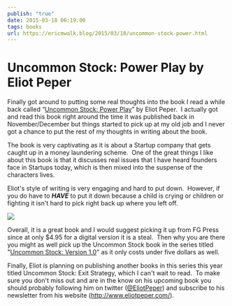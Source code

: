 ```yaml
---
publish: "true"
date: 2015-03-18 06:19:00
tags: books
url: https://ericmwalk.blog/2015/03/18/uncommon-stock-power.html
---
```


# Uncommon Stock: Power Play by Eliot Peper

Finally got around to putting some real thoughts into the book I read a while back called “<a href="https://www.amazon.com/Uncommon-Stock-Power-Play/dp/1517513642/?tag=stthink-20" target="_blank" rel="noopener noreferrer" rel="nofollow">Uncommon Stock: Power Play</a>” by Eliot Peper.  I actually got and read this book right around the time it was published back in November/December but things started to pick up at my old job and I never got a chance to put the rest of my thoughts in writing about the book.

The book is very captivating as it is about a Startup company that gets caught up in a money laundering scheme.  One of the great things I like about this book is that it discusses real issues that I have heard founders face in Startups today, which is then mixed into the suspense of the characters lives.

Eliot's style of writing is very engaging and hard to put down.  However, if you do have to ***HAVE*** to put it down because a child is crying or children or fighting it isn't hard to pick right back up where you left off.

![](https://ericmwalk.blog/uploads/2021/fd9dafd690.jpg)

Overall, it is a great book and I would suggest picking it up from FG Press since at only $4.95 for a digital version it is a steal.  Then why you are there you might as well pick up the Uncommon Stock book in the series titled "<a href="https://www.amazon.com/Uncommon-Stock-Version-1-0/dp/1517513219/?tag=stthink-20" target="_blank" rel="noreferrer noopener" aria-label=" (opens in a new tab)" rel="nofollow">Uncommon Stock: Version 1.0</a>" as it only costs under five dollars as well.

Finally, Eliot is planning on publishing another books in this series this year titled Uncommon Stock: Exit Strategy, which I can't wait to read.  To make sure you don't miss out and are in the know on his upcoming book you should probably following him on twitter (<a href="https://twitter.com/eliotpeper" target="_blank" rel="noopener noreferrer">@EliotPeper</a>) and subscribe to his newsletter from his website (<a href="http://www.eliotpeper.com/" target="_blank" rel="noopener noreferrer">http://www.eliotpeper.com/</a>).
